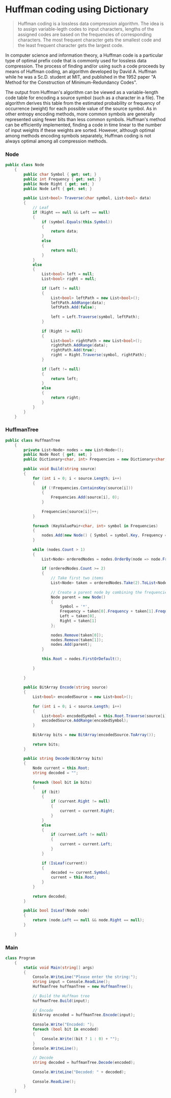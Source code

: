 # Huffman coding using Dictionary
> Huffman coding is a lossless data compression algorithm. The idea is to assign variable-legth codes to input characters, lengths of the assigned codes are based on the frequencies of corresponding characters. The most frequent character gets the smallest code and the least frequent character gets the largest code.
 
In computer science and information theory, a Huffman code is a particular type of optimal prefix code that is commonly used for lossless data compression. The process of finding and/or using such a code proceeds by means of Huffman coding, an algorithm developed by David A. Huffman while he was a Sc.D. student at MIT, and published in the 1952 paper "A Method for the Construction of Minimum-Redundancy Codes".

The output from Huffman's algorithm can be viewed as a variable-length code table for encoding a source symbol (such as a character in a file). The algorithm derives this table from the estimated probability or frequency of occurrence (weight) for each possible value of the source symbol. As in other entropy encoding methods, more common symbols are generally represented using fewer bits than less common symbols. Huffman's method can be efficiently implemented, finding a code in time linear to the number of input weights if these weights are sorted. However, although optimal among methods encoding symbols separately, Huffman coding is not always optimal among all compression methods. 

### Node
``` csharp
public class Node
    {
        public char Symbol { get; set; }
        public int Frequency { get; set; }
        public Node Right { get; set; }
        public Node Left { get; set; }
 
        public List<bool> Traverse(char symbol, List<bool> data)
        {
            // Leaf
            if (Right == null && Left == null)
            {
                if (symbol.Equals(this.Symbol))
                {
                    return data;
                }
                else
                {
                    return null;
                }
            }
            else
            {
                List<bool> left = null;
                List<bool> right = null;
 
                if (Left != null)
                {
                    List<bool> leftPath = new List<bool>();
                    leftPath.AddRange(data);
                    leftPath.Add(false);
 
                    left = Left.Traverse(symbol, leftPath);
                }
 
                if (Right != null)
                {
                    List<bool> rightPath = new List<bool>();
                    rightPath.AddRange(data);
                    rightPath.Add(true);
                    right = Right.Traverse(symbol, rightPath);
                }
 
                if (left != null)
                {
                    return left;
                }
                else
                {
                    return right;
                }
            }
        }
    }
```

### HuffmanTree
``` csharp
public class HuffmanTree
    {
        private List<Node> nodes = new List<Node>();
        public Node Root { get; set; }
        public Dictionary<char, int> Frequencies = new Dictionary<char, int>();
 
        public void Build(string source)
        {
            for (int i = 0; i < source.Length; i++)
            {
                if (!Frequencies.ContainsKey(source[i]))
                {
                    Frequencies.Add(source[i], 0);
                }
 
                Frequencies[source[i]]++;
            }
 
            foreach (KeyValuePair<char, int> symbol in Frequencies)
            {
                nodes.Add(new Node() { Symbol = symbol.Key, Frequency = symbol.Value });
            }
 
            while (nodes.Count > 1)
            {
                List<Node> orderedNodes = nodes.OrderBy(node => node.Frequency).ToList<Node>();
 
                if (orderedNodes.Count >= 2)
                {
                    // Take first two items
                    List<Node> taken = orderedNodes.Take(2).ToList<Node>();
 
                    // Create a parent node by combining the frequencies
                    Node parent = new Node()
                    {
                        Symbol = '*',
                        Frequency = taken[0].Frequency + taken[1].Frequency,
                        Left = taken[0],
                        Right = taken[1]
                    };
 
                    nodes.Remove(taken[0]);
                    nodes.Remove(taken[1]);
                    nodes.Add(parent);
                }
 
                this.Root = nodes.FirstOrDefault();
 
            }
 
        }
 
        public BitArray Encode(string source)
        {
            List<bool> encodedSource = new List<bool>();
 
            for (int i = 0; i < source.Length; i++)
            {
                List<bool> encodedSymbol = this.Root.Traverse(source[i], new List<bool>());
                encodedSource.AddRange(encodedSymbol);
            }
 
            BitArray bits = new BitArray(encodedSource.ToArray());
 
            return bits;
        }
 
        public string Decode(BitArray bits)
        {
            Node current = this.Root;
            string decoded = "";
 
            foreach (bool bit in bits)
            {
                if (bit)
                {
                    if (current.Right != null)
                    {
                        current = current.Right;
                    }
                }
                else
                {
                    if (current.Left != null)
                    {
                        current = current.Left;
                    }
                }
 
                if (IsLeaf(current))
                {
                    decoded += current.Symbol;
                    current = this.Root;
                }
            }
 
            return decoded;
        }
 
        public bool IsLeaf(Node node)
        {
            return (node.Left == null && node.Right == null);
        }
 
    }
```

### Main
``` csharp
class Program
    {
        static void Main(string[] args)
        {
            Console.WriteLine("Please enter the string:");
            string input = Console.ReadLine();
            HuffmanTree huffmanTree = new HuffmanTree();
 
            // Build the Huffman tree
            huffmanTree.Build(input);
 
            // Encode
            BitArray encoded = huffmanTree.Encode(input);
 
            Console.Write("Encoded: ");
            foreach (bool bit in encoded)
            {
                Console.Write((bit ? 1 : 0) + "");
            }
            Console.WriteLine();
 
            // Decode
            string decoded = huffmanTree.Decode(encoded);
 
            Console.WriteLine("Decoded: " + decoded);
 
            Console.ReadLine();
        }
    }
```



